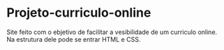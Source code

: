 # Projeto-curriculo-online
Site feito com o ebjetivo de facilitar a vesibilidade de um curriculo online.
Na estrutura dele pode se entrar HTML e CSS.
